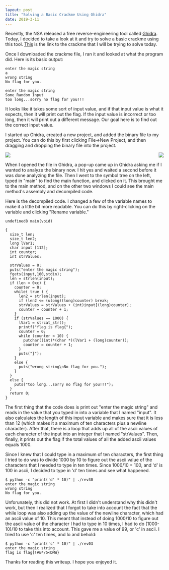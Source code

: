 ```yaml
---
layout: post
title: "Solving a Basic Crackme Using Ghidra"
date: 2019-3-11
---
```


Recently, the NSA released a free reverse-engineering tool called <a href="https://www.nsa.gov/resources/everyone/ghidra/">Ghidra</a>. Today, I decided to take a look at it and try to solve a basic crackme using this tool. <a href="https://crackmes.one/crackme/5c1a939633c5d41e58e005d1">This</a> is the link to the crackme that I will be trying to solve today.

Once I downloaded the crackme file, I ran it and looked at what the program did. Here is its basic output:
```
enter the magic string
a
wrong string
No flag for you.
```
```
enter the magic string
Some Random Input
too long...sorry no flag for you!!!
```
It looks like it takes some sort of input value, and if that input value is what it expects, then it will print out the flag. If the input value is incorrect or too long, then it will print out a different message. Our goal here is to find out the correct input value.

I started up Ghidra, created a new project, and added the binary file to my project. You can do this by first clicking File->New Project, and then dragging and dropping the binary file into the project.

<img src="../../../assets/img/2019-solving-a-basic-crackme-using-ghidra/ghidra_project.png" />

<img style="float: right" src="../../../assets/img/2019-solving-a-basic-crackme-using-ghidra/symbol_tree.png" />

When I opened the file in Ghidra, a pop-up came up in Ghidra asking me if I wanted to analyze the binary now. I hit yes and waited a second before it was done analyzing the file. Then I went to the symbol tree on the left, typed in "main" to find the main function, and clicked on it. This brought me to the main method, and on the other two windows I could see the main method's assembly and decompiled code.

Here is the decompiled code. I changed a few of the variable names to make it a little bit more readable. You can do this by right-clicking on the variable and clicking "Rename variable."

```
undefined8 main(void)

{
  size_t len;
  size_t len2;
  long lVar1;
  char input [112];
  int counter;
  int strValues;
  
  strValues = 0;
  puts("enter the magic string");
  fgets(input,100,stdin);
  len = strlen(input);
  if (len < 0xc) {
    counter = 0;
    while( true ) {
      len2 = strlen(input);
      if (len2 <= (ulong)(long)counter) break;
      strValues = strValues + (int)input[(long)counter];
      counter = counter + 1;
    }
    if (strValues == 1000) {
      lVar1 = strcat_str();
      printf("flag is flag{");
      counter = 0;
      while (counter < 10) {
        putchar((int)*(char *)(lVar1 + (long)counter));
        counter = counter + 1;
      }
      puts("}");
    }
    else {
      puts("wrong string\nNo flag for you.");
    }
  }
  else {
    puts("too long...sorry no flag for you!!!");
  }
  return 0;
}
```

The first thing that the code does is print out "enter the magic string" and reads in the value that you typed in into a variable that I named "input". It also calculates the length of this input variable and makes sure that it is less than 12 (which makes it a maximum of ten characters plus a newline character). After that, there is a loop that adds up all of the ascii values of each character of the input into an integer that I named "strValues". Then, finally, it prints out the flag if the total values of all the added ascii values equals 1000.

Since I knew that I could type in a maximum of ten characters, the first thing I tried to do was to divide 1000 by 10 to figure out the ascii value of the characters that I needed to type in ten times. Since 1000/10 = 100, and 'd' is 100 in ascii, I decided to type in 'd' ten times and see what happened.

```
$ python -c "print('d' * 10)" | ./rev30
enter the magic string
wrong string
No flag for you.
```

Unforunately, this did not work. At first I didn't understand why this didn't work, but then I realized that I forgot to take into account the fact that the while loop was also adding up the value of the newline character, which had an ascii value of 10. This meant that instead of doing 1000/10 to figure out the ascii value of the character I had to type in 10 times, I had to do (1000-10)/10 to take this into account. This gave me a value of 99, or 'c' in ascii. I tried to use 'c' ten times, and lo and behold:

```
$ python -c "print('c' * 10)" | ./rev03 
enter the magic string
flag is flag{!#&*/5<DMW}
```

Thanks for reading this writeup. I hope you enjoyed it.
